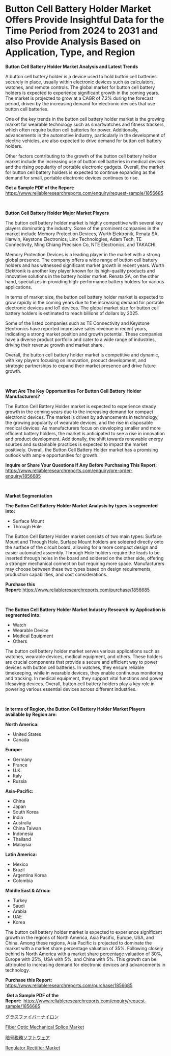 <p><h1>Button Cell Battery Holder Market Offers Provide Insightful Data for the Time Period from 2024 to 2031 and also Provide Analysis Based on Application, Type, and Region</h1></p><p><strong>Button Cell Battery Holder Market Analysis and Latest Trends</strong></p>
<p><p>A button cell battery holder is a device used to hold button cell batteries securely in place, usually within electronic devices such as calculators, watches, and remote controls. The global market for button cell battery holders is expected to experience significant growth in the coming years. The market is projected to grow at a CAGR of 7.2% during the forecast period, driven by the increasing demand for electronic devices that use button cell batteries.</p><p>One of the key trends in the button cell battery holder market is the growing market for wearable technology such as smartwatches and fitness trackers, which often require button cell batteries for power. Additionally, advancements in the automotive industry, particularly in the development of electric vehicles, are also expected to drive demand for button cell battery holders.</p><p>Other factors contributing to the growth of the button cell battery holder market include the increasing use of button cell batteries in medical devices and the rising popularity of portable electronic gadgets. Overall, the market for button cell battery holders is expected to continue expanding as the demand for small, portable electronic devices continues to rise.</p></p>
<p><strong>Get a Sample PDF of the Report:&nbsp;</strong> <a href="https://www.reliableresearchreports.com/enquiry/request-sample/1856685">https://www.reliableresearchreports.com/enquiry/request-sample/1856685</a></p>
<p>&nbsp;</p>
<p><strong>Button Cell Battery Holder Major Market Players</strong></p>
<p><p>The button cell battery holder market is highly competitive with several key players dominating the industry. Some of the prominent companies in the market include Memory Protection Devices, Wurth Elektronik, Renata SA, Harwin, Keystone Electronics, Linx Technologies, Adam Tech, TE Connectivity, Ming Chiang Precision Co, NTE Electronics, and TAKACHI.</p><p>Memory Protection Devices is a leading player in the market with a strong global presence. The company offers a wide range of button cell battery holders and has witnessed significant market growth in recent years. Wurth Elektronik is another key player known for its high-quality products and innovative solutions in the battery holder market. Renata SA, on the other hand, specializes in providing high-performance battery holders for various applications.</p><p>In terms of market size, the button cell battery holder market is expected to grow rapidly in the coming years due to the increasing demand for portable electronic devices and IoT devices. The global market size for button cell battery holders is estimated to reach billions of dollars by 2025.</p><p>Some of the listed companies such as TE Connectivity and Keystone Electronics have reported impressive sales revenue in recent years, indicating a strong market position and growth potential. These companies have a diverse product portfolio and cater to a wide range of industries, driving their revenue growth and market share.</p><p>Overall, the button cell battery holder market is competitive and dynamic, with key players focusing on innovation, product development, and strategic partnerships to expand their market presence and drive future growth.</p></p>
<p>&nbsp;</p>
<p><strong>What Are The Key Opportunities For Button Cell Battery Holder Manufacturers?</strong></p>
<p><p>The Button Cell Battery Holder market is expected to experience steady growth in the coming years due to the increasing demand for compact electronic devices. The market is driven by advancements in technology, the growing popularity of wearable devices, and the rise in disposable medical devices. As manufacturers focus on developing smaller and more efficient battery holders, the market is anticipated to see a rise in innovation and product development. Additionally, the shift towards renewable energy sources and sustainable practices is expected to impact the market positively. Overall, the Button Cell Battery Holder market has a promising outlook with ample opportunities for growth.</p></p>
<p><strong>Inquire or Share Your Questions If Any Before Purchasing This Report:</strong> <a href="https://www.reliableresearchreports.com/enquiry/pre-order-enquiry/1856685">https://www.reliableresearchreports.com/enquiry/pre-order-enquiry/1856685</a></p>
<p>&nbsp;</p>
<p><strong>Market Segmentation</strong></p>
<p><strong>The Button Cell Battery Holder Market Analysis by types is segmented into:</strong></p>
<p><ul><li>Surface Mount</li><li>Through Hole</li></ul></p>
<p><p>The Button Cell Battery Holder market consists of two main types: Surface Mount and Through Hole. Surface Mount holders are soldered directly onto the surface of the circuit board, allowing for a more compact design and easier automated assembly. Through Hole holders require the leads to be inserted through holes in the board and soldered on the other side, offering a stronger mechanical connection but requiring more space. Manufacturers may choose between these two types based on design requirements, production capabilities, and cost considerations.</p></p>
<p><strong>Purchase this Report:&nbsp;</strong><a href="https://www.reliableresearchreports.com/purchase/1856685">https://www.reliableresearchreports.com/purchase/1856685</a></p>
<p>&nbsp;</p>
<p><strong>The Button Cell Battery Holder Market Industry Research by Application is segmented into:</strong></p>
<p><ul><li>Watch</li><li>Wearable Device</li><li>Medical Equipment</li><li>Others</li></ul></p>
<p><p>The button cell battery holder market serves various applications such as watches, wearable devices, medical equipment, and others. These holders are crucial components that provide a secure and efficient way to power devices with button cell batteries. In watches, they ensure reliable timekeeping, while in wearable devices, they enable continuous monitoring and tracking. In medical equipment, they support vital functions and power lifesaving devices. Overall, button cell battery holders play a key role in powering various essential devices across different industries.</p></p>
<p>&nbsp;</p>
<p><strong>In terms of Region, the Button Cell Battery Holder Market Players available by Region are:</strong></p>
<p>
    <p> <strong> North America: </strong>
        <ul>
            <li>United States</li>
            <li>Canada</li>
        </ul>
        </p> 
    <p> <strong> Europe: </strong>
        <ul>
            <li>Germany</li>
            <li>France</li>
            <li>U.K.</li>
            <li>Italy</li>
            <li>Russia</li>
        </ul>
        </p> 
    <p> <strong> Asia-Pacific: </strong>
        <ul>
            <li>China</li>
            <li>Japan</li>
            <li>South Korea</li>
            <li>India</li>
            <li>Australia</li>
            <li>China Taiwan</li>
            <li>Indonesia</li>
            <li>Thailand</li>
            <li>Malaysia</li>
        </ul>
        </p> 
    <p> <strong> Latin America: </strong>
        <ul>
            <li>Mexico</li>
            <li>Brazil</li>
            <li>Argentina Korea</li>
            <li>Colombia</li>
        </ul>
        </p> 
    <p> <strong> Middle East & Africa: </strong>
        <ul>
            <li>Turkey</li>
            <li>Saudi</li>
            <li>Arabia</li>
            <li>UAE</li>
            <li>Korea</li>
        </ul>
    </p>
    </p>
<p><p>The button cell battery holder market is expected to experience significant growth in the regions of North America, Asia Pacific, Europe, USA, and China. Among these regions, Asia Pacific is projected to dominate the market with a market share percentage valuation of 35%. Following closely behind is North America with a market share percentage valuation of 30%, Europe with 25%, USA with 5%, and China with 5%. This growth can be attributed to increasing demand for electronic devices and advancements in technology.</p></p>
<p><strong>Purchase this Report: </strong><a href="https://www.reliableresearchreports.com/purchase/1856685">https://www.reliableresearchreports.com/purchase/1856685</a></p>
<p>&nbsp;<strong>Get a Sample PDF of the Report:&nbsp;&nbsp;</strong><a href="https://www.reliableresearchreports.com/enquiry/request-sample/1856685">https://www.reliableresearchreports.com/enquiry/request-sample/1856685</a></p>
<p><strong></strong></p>
<p><p><a href="https://github.com/marbadji/Market-Research-Report-List-1/blob/main/667886010400.md">グラスファイバーナイロン</a></p><p><a href="https://github.com/jj19131/Market-Research-Report-List-2/blob/main/fiber-optic-mechanical-splice-market.md">Fiber Optic Mechanical Splice Market</a></p><p><a href="https://github.com/KaydenJohns1964/Market-Research-Report-List-1/blob/main/529397110401.md">暗号税務ソフトウェア</a></p><p><a href="https://github.com/jodemen/Market-Research-Report-List-2/blob/main/regulator-rectifier-market.md">Regulator Rectifier Market</a></p></p>